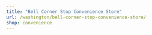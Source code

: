 ```yaml
---
title: "Bell Corner Stop Convenience Store"
url: /washington/bell-corner-stop-convenience-store/
shop: convenience
---
```

